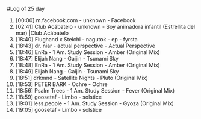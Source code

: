 #Log of 25 day

1. [00:00] m.facebook.com - unknown - Facebook
1. [02:41] Club Acábatelo - unknown - Soy animadora infantil (Estrellita del mar) |Club Acábatelo
1. [18:40] Flughand x Steichi - nagutok - ep - fyrsta
1. [18:43] dr. niar - actual perspective - Actual Perspective
1. [18:46] EnRa - 1 Am. Study Session - Amber (Original Mix)
1. [18:47] Elijah Nang - Gaijin - Tsunami Sky
1. [18:48] EnRa - 1 Am. Study Session - Amber (Original Mix)
1. [18:49] Elijah Nang - Gaijin - Tsunami Sky
1. [18:51] drkmnd - Satellite Nights - Pluto (Original Mix)
1. [18:53] PETER BARK - Ochre - Ochre
1. [18:56] Psalm Trees - 1 Am. Study Session - Fever (Original Mix)
1. [18:59] goosetaf - Limbo - solstice
1. [19:01] less.people - 1 Am. Study Session - Gyoza (Original Mix)
1. [19:05] goosetaf - Limbo - solstice
